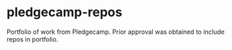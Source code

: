 # pledgecamp-repos

Portfolio of work from Pledgecamp.  Prior approval was obtained to include repos in portfolio.

